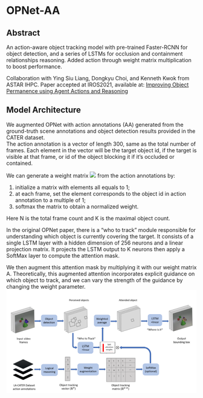 # OPNet-AA

## Abstract
An action-aware object tracking model with pre-trained Faster-RCNN for object detection, and a series of LSTMs for 
occlusion and containment relationships reasoning. Added action through weight matrix multiplication to boost performance.

Collaboration with Ying Siu Liang, Dongkyu Choi, and Kenneth Kwok from ASTAR IHPC. 
Paper accepted at IROS2021, available at: [Improving Object Permanence using Agent Actions and Reasoning](https://github.com/GakkiChen/OPNet-AA/blob/main/IROS2021_Improving_Object_Permanence_using_Action_Annotations_and_Reasoning.pdf)

## Model Architecture
We augmented OPNet with action annotations (AA) generated from the ground-truth scene annotations and object detection results provided in the CATER dataset.  
The action annotation is a vector of length 300, same as the total number of frames. Each element in the vector will be the target object id, if the target is visible at that frame, or id of the object blocking it if it’s occluded or contained.

We can generate a weight matrix <img src="https://render.githubusercontent.com/render/math?math=A∈R^{NK}"> from the action annotations by: 
1) initialize a matrix with elements all equals to 1; 
2) at each frame, set the element corresponds to the object id in action annotation to a multiple of 1;
3) softmax the matrix to obtain a normalized weight.

Here N is the total frame count and K is the maximal object count. 

In the original OPNet paper, there is a “who to track” module responsible for understanding which object is currently covering the target. It consists of a single LSTM layer with a hidden dimension of 256 neurons and a linear projection matrix. It projects the LSTM output to K neurons then apply a SoftMax layer to compute the attention mask.

We then augment this attention mask by multiplying it with our weight matrix A. Theoretically, this augmented attention incorporates explicit guidance on which object to track, and we can vary the strength of the guidance by changing the weight parameter. 
![Alt text](./img/model_structure.PNG?raw=true "OPNet_AA_structure")
